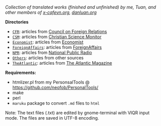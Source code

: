 *Collection of translated works (finished and unfinished) by me, Tuan,
and other members of [x-cafevn.org][0], [danluan.org][1]*


**Directories**
  * [`CFR`](./CFR/): articles from [Council on Foreign Relations][2]
  * [`CSM`](./CSM/): articles from [Christian Science Monitor][3]
  * [`Economist`](./Economist/): articles from [Economist][4]
  * [`ForeignAffairs`](./ForeignAffairs/): articles from [ForeignAffairs][5]
  * [`NPR`](./NPR/): articles from [National Public Radio][6]
  * [`Others`](./Others/): articles from other sources
  * [`TheAtlantic`](./TheAtlantic/): articles from [The Atlantic Magazine][7]

**Requirements:**
* htmlizer.pl from my PersonsalTools @ https://github.com/neofob/PersonalTools/
* make
* perl
* `maruku` package to convert `.md` files to `html`

Note: The text files (.txt) are edited by gnome-terminal with VIQR input mode.
The files are saved in UTF-8 encoding.

[0]: https://x-cafevn.org "x-cafevn"
[1]: https://danluan.org "danluan.org"
[2]: https://www.cfr.org "cfr"
[3]: http://www.csmonitor.com "csm"
[4]: https://www.economist.com "Economist"
[5]: https://www.foreignaffairs.com/ "ForeignAffairs"
[6]: http://www.npr.org/ "NPR"
[7]: https://www.theatlantic.com/ "TheAtlantic"

